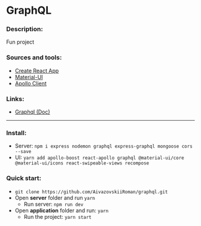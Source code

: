 #  GraphQL

### Description:
Fun project

### Sources and tools:
- [Create React App](https://github.com/facebook/create-react-app)
- [Material-UI](https://material-ui.com)
- [Apollo Client](https://www.apollographql.com/docs/react/)

### Links:
- [Graphql (Doc)](https://graphql.org/learn/)

---

### Install:
- Server: `npm i express nodemon graphql express-graphql mongoose cors --save`
- UI: `yarn add apollo-boost react-apollo graphql @material-ui/core @material-ui/icons react-swipeable-views recompose`

### Quick start:
- `git clone https://github.com/AivazovskiiRoman/graphql.git`
- Open **server** folder and run `yarn`
	- Run server: `npm run dev`
- Open **application** folder and run: `yarn`
	- Run the project: `yarn start`
